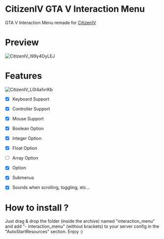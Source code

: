 # CitizenIV GTA V Interaction Menu
GTA V Interaction Menu remade for [CitizenIV](https://citizeniv.net/)

# Preview

![CitizenIV_I99y4OyLEJ](https://user-images.githubusercontent.com/30273537/161672474-ddf5e9d7-e823-4f71-a1fe-ac29f745b546.jpg)

# Features

![CitizenIV_L0I4a1vrKb](https://user-images.githubusercontent.com/30273537/161672500-fbcd6b22-b122-4281-89df-a7370a0cef11.png)

- [x] Keyboard Support
- [x] Controller Support
- [x] Mouse Support

- [x] Boolean Option
- [x] Integer Option
- [x] Float Option
- [ ] Array Option
- [x] Option
- [x] Submenus

- [x] Sounds when scrolling, toggling, etc...

# How to install ?

Just drag & drop the folder (inside the archive) named "interaction_menu" and add "- interaction_menu" (without brackets) to your server config in the "AutoStartResources" section. Enjoy :)

